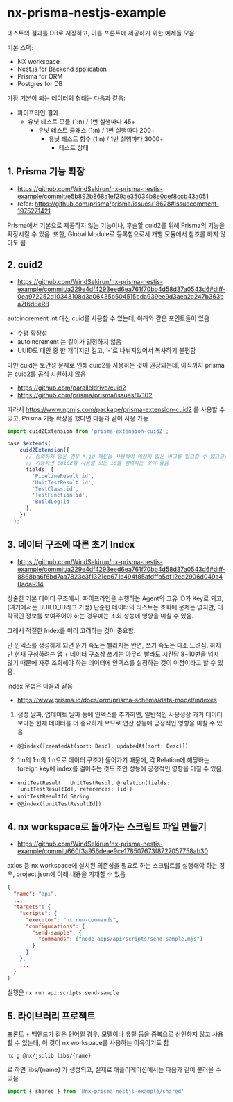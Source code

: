 # nx-prisma-nestjs-example

테스트의 결과를 DB로 저장하고, 이를 프론트에 제공하기 위한 예제들 모음

기본 스택:

- NX workspace
- Nest.js for Backend application
- Prisma for ORM
- Postgres for DB

가장 기본이 되는 데이터의 형태는 다음과 같음:

- 파이프라인 결과
  - 유닛 테스트 모듈 (1:n) / 1번 실행마다 45+
    - 유닛 테스트 클래스 (1:n) / 1번 실행마다 200+
      - 유닛 테스트 함수 (1:n) / 1번 실행마다 3000+
        - 테스트 상태

## 1. Prisma 기능 확장

- https://github.com/WindSekirun/nx-prisma-nestjs-example/commit/e5b892b868a1ef29ae35034b8e0cef8ccb43a051
- refer: https://github.com/prisma/prisma/issues/18628#issuecomment-1975271421

Prisma에서 기본으로 제공하지 않는 기능이나, 후술할 cuid2를 위해 Prisma의 기능을 확장시킬 수 있음.
또한, Global Module로 등록함으로서 개별 모듈에서 참조를 하지 않아도 됨

## 2. cuid2

- https://github.com/WindSekirun/nx-prisma-nestjs-example/commit/a229e4df4293eed6ea761f70bb4d58d37a0543d6#diff-0ea972252d10343108d3a06435b504515bda939ee9d3aea2a247b363ba7f6d8eR8

autoincrement int 대신 cuid를 사용할 수 있는데, 아래와 같은 포인트들이 있음

- 수평 확장성
- autoincrement 는 길이가 일정하지 않음
- UUID도 대안 중 한 개이지만 길고, '-'로 나눠져있어서 복사하기 불편함

다만 cuid는 보안성 문제로 인해 cuid2를 사용하는 것이 권장되는데, 아직까지 prisma 는 cuid2를 공식 지원하지 않음

- https://github.com/paralleldrive/cuid2
- https://github.com/prisma/prisma/issues/17102

따라서 https://www.npmjs.com/package/prisma-extension-cuid2 를 사용할 수 있고,
Prisma 기능 확장을 했다면 다음과 같이 사용 가능

```ts
import cuid2Extension from 'prisma-extension-cuid2';

base.$extends(
    cuid2Extension({
      // 정의하지 않은 경우 *:id 패턴을 사용하여 예상치 않은 버그를 일으킬 수 있으므로
      // 가능하면 cuid2를 사용할 모든 id를 정의하는 것이 좋음
      fields: [
        'PipelineResult:id',
        'UnitTestResult:id',
        'TestClass:id',
        'TestFunction:id',
        'BuildLog:id',
      ],
    })
  );
```

## 3. 데이터 구조에 따른 초기 Index

- https://github.com/WindSekirun/nx-prisma-nestjs-example/commit/a229e4df4293eed6ea761f70bb4d58d37a0543d6#diff-8868ba6f6bd7aa7823c3f1321cd671c494f85afdffb5df12ed2906d049a40adaR34

상술한 기본 데이터 구조에서, 파이프라인을 수행하는 Agent의 고유 ID가 Key로 되고,
(여기에서는 BUILD_ID라고 가정)
단순한 데이터의 리스트는 조회에 문제는 없지만, 대략적인 정보를 보여주어야 하는 경우에는 조회 성능에 영향을 미칠 수 있음.

그래서 적절한 Index를 미리 고려하는 것이 중요함.

단 인덱스를 생성하게 되면 읽기 속도는 빨라지는 반면, 쓰기 속도는 다소 느려짐.
하지만 현재 구성하려는 앱 + 데이터 구조상 쓰기는 아무리 빨라도 시간당 8~10번을 넘지 않기 때문에 자주 조회해야 하는 데이터에 인덱스를 설정하는 것이 이점이라고 할 수 있음.

Index 문법은 다음과 같음

- https://www.prisma.io/docs/orm/prisma-schema/data-model/indexes

1. 생성 날짜, 업데이트 날짜 등에 인덱스를 추가하면, 일반적인 사용성상 과거 데이터보다는 현재 데이터를 더 중요하게 보므로 연산 성능에 긍정적인 영향을 미칠 수 있음

- `@@index([createdAt(sort: Desc), updatedAt(sort: Desc)])`

2. 1:n의 1:n의 1:n으로 데이터 구조가 들어가기 때문에, 각 Relation에 해당하는 foreign key에 index를 걸어주는 것도 조인 성능에 긍정적인 영향을 미칠 수 있음.

- `unitTestResult   UnitTestResult @relation(fields: [unitTestResultId], references: [id])`
- `unitTestResultId String`
- `@@index([unitTestResultId])`

## 4. nx workspace로 돌아가는 스크립트 파일 만들기
* https://github.com/WindSekirun/nx-prisma-nestjs-example/commit/660f3a956deae9ce178507673f8727057758ab30

axios 등 nx workspace에 설치된 의존성을 필요로 하는 스크립트를 실행해야 하는 경우, project.json에 아래 내용을 기재할 수 있음

```json
{
  "name": "api",
  ...
  "targets": {
    "scripts": {
      "executor": "nx:run-commands",
      "configurations": {
        "send-sample": {
          "commands": ["node apps/api/scripts/send-sample.mjs"]
        }
      }
    },
    ...
  }
}
```

실행은 `nx run api:scripts:send-sample`

## 5. 라이브러리 프로젝트
프론트 + 백엔드가 같은 언어일 경우, 모델이나 유틸 등을 중복으로 선언하지 않고 사용할 수 있는데, 이 것이 nx workspace를 사용하는 이유이기도 함

`nx g @nx/js:lib libs/{name}`

로 하면 libs/{name} 가 생성되고, 실제로 애플리케이션에서는 다음과 같이 불러올 수 있음

```ts
import { shared } from '@nx-prisma-nestjs-example/shared'
```